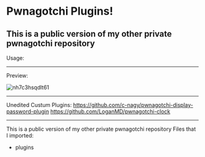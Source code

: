 # Pwnagotchi Plugins!

This is a public version of my other private pwnagotchi repository
---------------
Usage:

----------------
Preview:

![nh7c3hsqdlt61](https://user-images.githubusercontent.com/79835819/116106436-62635a80-a6b2-11eb-9a80-f64afd15f642.png)

----------------
Unedited Custum Plugins:
https://github.com/c-nagy/pwnagotchi-display-password-plugin
https://github.com/LoganMD/pwnagotchi-clock

----------------
This is a public version of my other private pwnagotchi repository
Files that I imported:
* plugins
